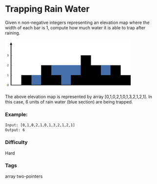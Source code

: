 # Trapping Rain Water

Given n non-negative integers representing an elevation map where the width of
each bar is 1, compute how much water it is able to trap after raining.

![question_42](./question_42.jpg "Question 42")

The above elevation map is represented by array [0,1,0,2,1,0,1,3,2,1,2,1].
In this case, 6 units of rain water (blue section) are being trapped.

### Example:

```
Input: [0,1,0,2,1,0,1,3,2,1,2,1]
Output: 6
```

### Difficulty

Hard

### Tags

array two-pointers